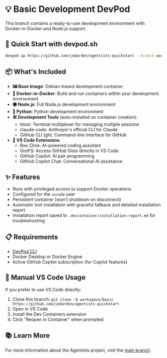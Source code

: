 # 💡 Basic Development DevPod

This branch contains a ready-to-use development environment with Docker-in-Docker and Node.js support.

## 🚀 Quick Start with devpod.sh

```bash
devpod up https://github.com/jedarden/agentists-quickstart --branch workspace/basic
```

## 📦 What's Included

- **🖼️ Base Image**: Debian-based development container
- **🐳 Docker-in-Docker**: Build and run containers within your development environment
- **🟢 Node.js**: Full Node.js development environment
- **🐍 Python**: Python development environment
- **🛠️ Development Tools** (auto-installed on container creation):
  - tmux: Terminal multiplexer for managing multiple sessions
  - claude-code: Anthropic's official CLI for Claude
  - GitHub CLI (gh): Command-line interface for GitHub
- **🧬 VS Code Extensions**:
  - Roo Cline: AI-powered coding assistant
  - GistFS: Access GitHub Gists directly in VS Code
  - GitHub Copilot: AI pair programming
  - GitHub Copilot Chat: Conversational AI assistance

## ✨ Features

- Runs with privileged access to support Docker operations
- Configured for the `vscode` user
- Persistent container (won't shutdown on disconnect)
- Automatic tool installation with graceful fallback and detailed installation report
- Installation report saved to `.devcontainer/installation-report.md` for troubleshooting

## 📋 Requirements

- [DevPod CLI](https://devpod.sh/docs/getting-started/install)
- Docker Desktop or Docker Engine
- Active GitHub Copilot subscription (for Copilot features)

## 🔧 Manual VS Code Usage

If you prefer to use VS Code directly:

1. Clone this branch: `git clone -b workspace/basic https://github.com/jedarden/agentists-quickstart`
2. Open in VS Code
3. Install the Dev Containers extension
4. Click "Reopen in Container" when prompted

## 📚 Learn More

For more information about the Agentists project, visit the [main branch](https://github.com/jedarden/agentists-quickstart).